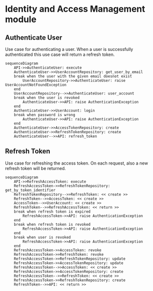 # Identity and Access Management module

## Authenticate User

Use case for authenticating a user. When a user is successfully authenticated this use case will return a refresh token. 

```mermaid
sequenceDiagram
    API->>AuthenticateUser: execute
    AuthenticateUser->>UserAccountRepository: get_user_by_email
    break when the user with the given email doesnot exist
        UserAccountRepository->>AuthenticateUser: raise UserAccountNotFoundException
    end
    UserAccountRepository-->>AuthenticateUser: user_account
    break when the user is revoked
        AuthenticateUser->>API: raise AuthenticationException
    end
    AuthenticateUser->>UserAccount: login
    break when password is wrong
        AuthenticateUser->>API: raise AuthenticationException
    end
    AuthenticateUser->>AccessTokenRepository: create
    AuthenticateUser->>RefreshTokenRepository: create
    AuthenticateUser-->>API: refresh_token
```

## Refresh Token

Use case for refreshing the access token. On each request, also a new refresh token will be returned.

```mermaid
sequenceDiagram
    API->>RefreshAccessToken: execute
    RefreshAccessToken->>RefreshTokenRepository: get_by_token_identifier
    RefreshTokenRepository-->>RefreshToken: << create >>
    RefreshToken-->>AccessToken: << create >>
    AccessToken-->>UserAccount: << create >> 
    RefreshToken-->>RefreshAccessToken: << return >>
    break when refresh token is expired
        RefreshAccessToken->>API: raise AuthenticationException
    end
    break when refresh token is revoked
        RefreshAccessToken->>API: raise AuthenticationException
    end
    break when user is revoked
        RefreshAccessToken->>API: raise AuthenticationException
    end
    RefreshAccessToken->>AccessToken: revoke
    RefreshAccessToken->>RefreshToken: revoke
    RefreshAccessToken->>RefreshTokenRepository: update
    RefreshAccessToken->>AccessTokenRepository: update
    RefreshAccessToken-->>AccessToken: << create >>
    RefreshAccessToken->>AccessTokenRepository: create
    RefreshAccessToken-->>RefreshToken: << create >>
    RefreshAccessToken->>RefreshTokenRepository: create
    RefreshToken-->>API: << return >>
```
